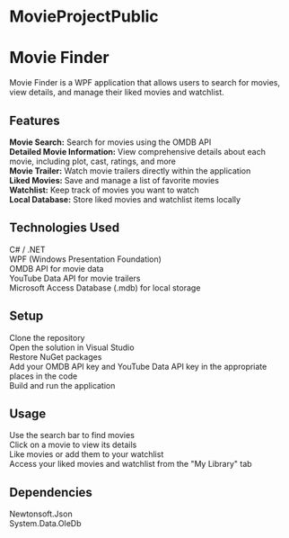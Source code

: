 # MovieProjectPublic

# Movie Finder
Movie Finder is a WPF application that allows users to search for movies, view details, and manage their liked movies and watchlist.

## Features

**Movie Search:** Search for movies using the OMDB API <br/>
**Detailed Movie Information:** View comprehensive details about each movie, including plot, cast, ratings, and more <br/>
**Movie Trailer:** Watch movie trailers directly within the application <br/>
**Liked Movies:** Save and manage a list of favorite movies <br/>
**Watchlist:** Keep track of movies you want to watch <br/>
**Local Database:** Store liked movies and watchlist items locally <br/>

## Technologies Used

C# / .NET <br/>
WPF (Windows Presentation Foundation) <br/>
OMDB API for movie data <br/>
YouTube Data API for movie trailers <br/>
Microsoft Access Database (.mdb) for local storage <br/>

## Setup

Clone the repository <br/>
Open the solution in Visual Studio <br/>
Restore NuGet packages <br/>
Add your OMDB API key and YouTube Data API key in the appropriate places in the code <br/>
Build and run the application <br/>

## Usage

Use the search bar to find movies <br/>
Click on a movie to view its details <br/>
Like movies or add them to your watchlist <br/>
Access your liked movies and watchlist from the "My Library" tab <br/>

## Dependencies

Newtonsoft.Json <br/>
System.Data.OleDb
